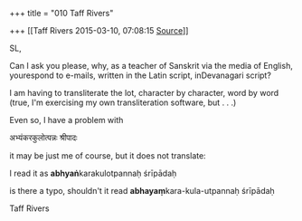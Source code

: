 +++
title = "010 Taff Rivers"

+++
[[Taff Rivers	2015-03-10, 07:08:15 [Source](https://groups.google.com/g/samskrita/c/tZJaNR8bedA)]]



SL,

  

 Can I ask you please, why, as a teacher of Sanskrit via the media of English, yourespond to e-mails, written in the Latin script, inDevanagari script?

  

I am having to transliterate the lot, character by character, word by word (true, I'm exercising my own transliteration software, but . . .)

  

Even so, I have a problem with

  

 अभ्यंकरकुलोत्पन्नः श्रीपादः

it may be just me of course, but it does not translate:

 I read it as **abhyaṅ**karakulotpannaḥ śrīpādaḥ

 is there a typo, shouldn't it read **abhayaṃ**kara-kula-utpannaḥ śrīpādaḥ

Taff Rivers

  

  

> 
> > 
> > 
> >   
> > 
> > 
> > 

